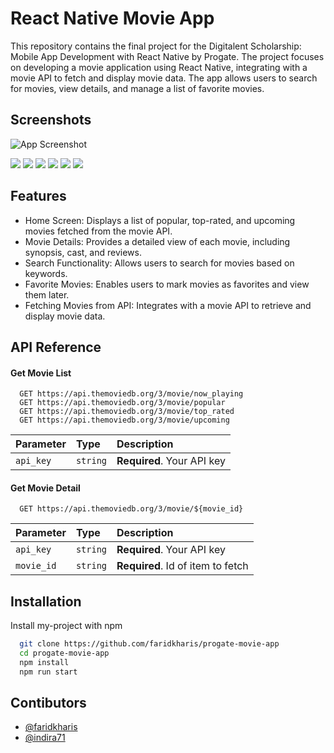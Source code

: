 
# React Native Movie App

This repository contains the final project for the Digitalent Scholarship: Mobile App Development with React Native by Progate. The project focuses on developing a movie application using React Native, integrating with a movie API to fetch and display movie data. The app allows users to search for movies, view details, and manage a list of favorite movies.



## Screenshots

![App Screenshot](https://via.placeholder.com/468x300?text=App+Screenshot+Here)

![](doc/shot01.png?raw=true) ![](doc/shot02.png?raw=true) ![](doc/shot03.png?raw=true)
![](doc/shot04.png?raw=true) ![](doc/shot05.png?raw=true) ![](doc/shot06.png?raw=true)



## Features

- Home Screen: Displays a list of popular, top-rated, and upcoming movies fetched from the movie API.
- Movie Details: Provides a detailed view of each movie, including synopsis, cast, and reviews.
- Search Functionality: Allows users to search for movies based on keywords.
- Favorite Movies: Enables users to mark movies as favorites and view them later.
- Fetching Movies from API: Integrates with a movie API to retrieve and display movie data.


## API Reference

#### Get Movie List

```http
  GET https://api.themoviedb.org/3/movie/now_playing
  GET https://api.themoviedb.org/3/movie/popular
  GET https://api.themoviedb.org/3/movie/top_rated
  GET https://api.themoviedb.org/3/movie/upcoming
```

| Parameter | Type     | Description                |
| :-------- | :------- | :------------------------- |
| `api_key` | `string` | **Required**. Your API key |

#### Get Movie Detail

```http
  GET https://api.themoviedb.org/3/movie/${movie_id}
```

| Parameter | Type     | Description                       |
| :-------- | :------- | :-------------------------------- |
| `api_key` | `string` | **Required**. Your API key |
| `movie_id`| `string` | **Required**. Id of item to fetch |



## Installation

Install my-project with npm

```bash
  git clone https://github.com/faridkharis/progate-movie-app
  cd progate-movie-app
  npm install
  npm run start
```
    
## Contibutors

- [@faridkharis](https://www.github.com/faridkharis)
- [@indira71](https://www.github.com/indira71)
